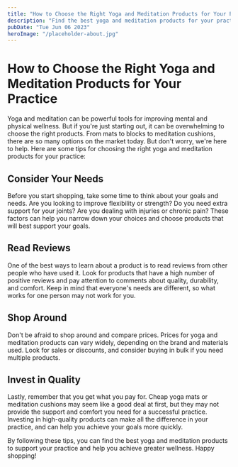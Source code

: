 ```yaml
---
title: "How to Choose the Right Yoga and Meditation Products for Your Practice"
description: "Find the best yoga and meditation products for your practice with our helpful guide. From mats to meditation cushions, we&#39;ve got you covered."
pubDate: "Tue Jun 06 2023"
heroImage: "/placeholder-about.jpg"
---
```


# How to Choose the Right Yoga and Meditation Products for Your Practice

Yoga and meditation can be powerful tools for improving mental and physical wellness. But if you&#39;re just starting out, it can be overwhelming to choose the right products. From mats to blocks to meditation cushions, there are so many options on the market today. But don&#39;t worry, we&#39;re here to help. Here are some tips for choosing the right yoga and meditation products for your practice:

## Consider Your Needs

Before you start shopping, take some time to think about your goals and needs. Are you looking to improve flexibility or strength? Do you need extra support for your joints? Are you dealing with injuries or chronic pain? These factors can help you narrow down your choices and choose products that will best support your goals.

## Read Reviews

One of the best ways to learn about a product is to read reviews from other people who have used it. Look for products that have a high number of positive reviews and pay attention to comments about quality, durability, and comfort. Keep in mind that everyone&#39;s needs are different, so what works for one person may not work for you.

## Shop Around

Don&#39;t be afraid to shop around and compare prices. Prices for yoga and meditation products can vary widely, depending on the brand and materials used. Look for sales or discounts, and consider buying in bulk if you need multiple products.

## Invest in Quality

Lastly, remember that you get what you pay for. Cheap yoga mats or meditation cushions may seem like a good deal at first, but they may not provide the support and comfort you need for a successful practice. Investing in high-quality products can make all the difference in your practice, and can help you achieve your goals more quickly.

By following these tips, you can find the best yoga and meditation products to support your practice and help you achieve greater wellness. Happy shopping!